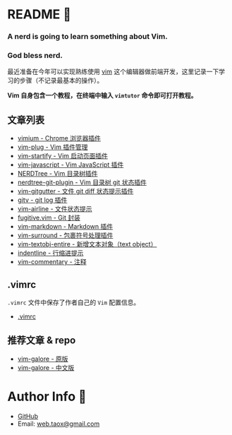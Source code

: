 # README 📑

### **A nerd is going to learn something about Vim.**

### **God bless nerd.**

最近准备在今年可以实现熟练使用 [vim](https://www.vim.org) 这个编辑器做前端开发，这里记录一下学习的步骤（不记录最基本的操作）。

**Vim 自身包含一个教程，在终端中输入 `vimtutor` 命令即可打开教程。**

## 文章列表

* [vimium - Chrome 浏览器插件](./documents/vimium.md)
* [vim-plug - Vim 插件管理](./documents/vim-plug.md)
* [vim-startify - Vim 启动页面插件](./documents/vim-startify.md)
* [vim-javascript - Vim JavaScript 插件](./documents/vim-javascript.md)
* [NERDTree - Vim 目录树插件](./documents/nerdtree.md)
* [nerdtree-git-plugin - Vim 目录树 git 状态插件](./documents/nerdtree-git-plugin.md)
* [vim-gitgutter - 文件 git diff 状态提示插件](./documents/vim-gitgutter.md)
* [gitv - git log 插件](./documents/gitv.md)
* [vim-airline - 文件状态提示](./documents/vim-airline.md)
* [fugitive.vim - Git 封装](./documents/fugitive.vim.md)
* [vim-markdown - Markdown 插件](./documents/vim-markdown.md)
* [vim-surround - 包裹符号处理插件](./documents/vim-surround.md)
* [vim-textobj-entire - 新增文本对象（text object）](./documents/vim-textobj-entire.md)
* [indentline - 行缩进提示](./documents/indentline.md)
* [vim-commentary - 注释](./documents/vim-commentary.md)

## .vimrc

`.vimrc` 文件中保存了作者自己的 `Vim` 配置信息。

* [.vimrc](./.vimrc)


## 推荐文章 & repo

* [vim-galore - 原版](https://github.com/mhinz/vim-galore)
* [vim-galore - 中文版](https://github.com/wsdjeg/vim-galore-zh_cn)

# Author Info 🦉

* [GitHub](https://github.com/Tao-Quixote)
* Email: <web.taox@gmail.com>

